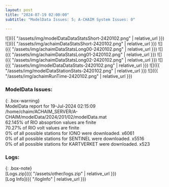 ```yaml
---
layout: post
title: "2024-07-19 02:00:00"
subtitle: "ModelData Issues: 5; A-CHAIM System Issues: 0"

---
```


![]({{ "/assets/img/modelDataDataStatsShort-2420102.png" | relative_url }})
![]({{ "/assets/img/achaimDataStatsShort-2420102.png" | relative_url }})
![]({{ "/assets/img/achaimDataStatsLong00-2420102.png" | relative_url }})
![]({{ "/assets/img/achaimDataStatsLong01-2420102.png" | relative_url }})
![]({{ "/assets/img/achaimDataStatsLong02-2420102.png" | relative_url }})
![]({{ "/assets/img/modelDataDataStats-2420102.png" | relative_url }})
![]({{ "/assets/img/modelDataStationStats-2420102.png" | relative_url }})
![]({{ "/assets/img/achaimRunTime-2420102.png" | relative_url }})


### ModelData Issues:  
  
{: .box-warning}  
 ModelData report for 19-Jul-2024 02:15:09   
 /home/chaim/ACHAIM_SERVER/A-CHAIM/modelData/2024/201/02/modelData.mat   
 62.145% of RIO absoprtion values are finite   
 70.27% of RIO volt values are finite   
 0% of all possible stations for IONO were downloaded. x6061   
 0% of all possible stations for SENTINEL were downloaded. x5516   
 0% of all possible stations for KARTVERKET were downloaded. x523   
  


### Logs:  
  
{: .box-note}  
[Logs.zip]({{ "/assets/other/logs.zip" | relative_url }})  
[Log Info]({{ "/logInfo" | relative_url }})  
